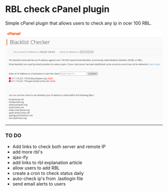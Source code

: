 # RBL check cPanel plugin

Simple cPanel plugin that allows users to check any ip in ocer 100 RBL.

<img src="https://raw.githubusercontent.com/stefanpejcic/rbl-check-cpanel-plugin/main/assets/img/screenshoot.png"></img>

<hr>

### TO DO

- Add links to check both server and remote IP
- add more rbl's
- ajax-ify
- add links to rbl explanation article
- allow users to add RBL
- create a cron to check status daily
- auto-check ip's from .lastlogin file
- send email alerts to users
